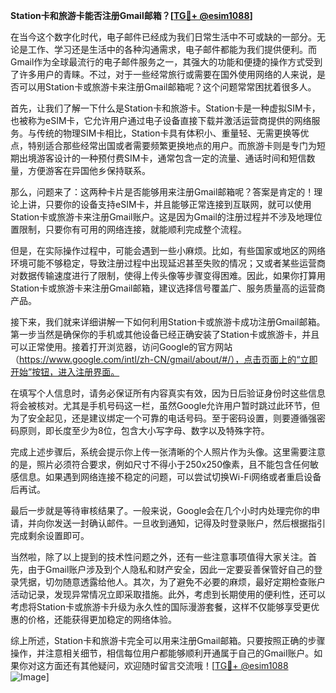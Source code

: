 **Station卡和旅游卡能否注册Gmail邮箱？[[TG💪+ @esim1088](https://t.me/s/esim1088)]**

在当今这个数字化时代，电子邮件已经成为我们日常生活中不可或缺的一部分。无论是工作、学习还是生活中的各种沟通需求，电子邮件都能为我们提供便利。而Gmail作为全球最流行的电子邮件服务之一，其强大的功能和便捷的操作方式受到了许多用户的青睐。不过，对于一些经常旅行或需要在国外使用网络的人来说，是否可以用Station卡或旅游卡来注册Gmail邮箱呢？这个问题常常困扰着很多人。

首先，让我们了解一下什么是Station卡和旅游卡。Station卡是一种虚拟SIM卡，也被称为eSIM卡，它允许用户通过电子设备直接下载并激活运营商提供的网络服务。与传统的物理SIM卡相比，Station卡具有体积小、重量轻、无需更换等优点，特别适合那些经常出国或者需要频繁更换地点的用户。而旅游卡则是专门为短期出境游客设计的一种预付费SIM卡，通常包含一定的流量、通话时间和短信数量，方便游客在异国他乡保持联系。

那么，问题来了：这两种卡片是否能够用来注册Gmail邮箱呢？答案是肯定的！理论上讲，只要你的设备支持eSIM卡，并且能够正常连接到互联网，就可以使用Station卡或旅游卡来注册Gmail账户。这是因为Gmail的注册过程并不涉及地理位置限制，只要你有可用的网络连接，就能顺利完成整个流程。

但是，在实际操作过程中，可能会遇到一些小麻烦。比如，有些国家或地区的网络环境可能不够稳定，导致注册过程中出现延迟甚至失败的情况；又或者某些运营商对数据传输速度进行了限制，使得上传头像等步骤变得困难。因此，如果你打算用Station卡或旅游卡来注册Gmail邮箱，建议选择信号覆盖广、服务质量高的运营商产品。

接下来，我们就来详细讲解一下如何利用Station卡或旅游卡成功注册Gmail邮箱。第一步当然是确保你的手机或其他设备已经正确安装了Station卡或旅游卡，并且可以正常使用。接着打开浏览器，访问Google的官方网站（https://www.google.com/intl/zh-CN/gmail/about/#/），点击页面上的“立即开始”按钮，进入注册界面。

在填写个人信息时，请务必保证所有内容真实有效，因为日后验证身份时这些信息将会被核对。尤其是手机号码这一栏，虽然Google允许用户暂时跳过此环节，但为了安全起见，还是建议绑定一个可靠的电话号码。至于密码设置，则要遵循强密码原则，即长度至少为8位，包含大小写字母、数字以及特殊字符。

完成上述步骤后，系统会提示你上传一张清晰的个人照片作为头像。这里需要注意的是，照片必须符合要求，例如尺寸不得小于250x250像素，且不能包含任何敏感信息。如果遇到网络连接不稳定的问题，可以尝试切换Wi-Fi网络或者重启设备后再试。

最后一步就是等待审核结果了。一般来说，Google会在几个小时内处理完你的申请，并向你发送一封确认邮件。一旦收到通知，记得及时登录账户，然后根据指引完成剩余设置即可。

当然啦，除了以上提到的技术性问题之外，还有一些注意事项值得大家关注。首先，由于Gmail账户涉及到个人隐私和财产安全，因此一定要妥善保管好自己的登录凭据，切勿随意透露给他人。其次，为了避免不必要的麻烦，最好定期检查账户活动记录，发现异常情况立即采取措施。此外，考虑到长期使用的便利性，还可以考虑将Station卡或旅游卡升级为永久性的国际漫游套餐，这样不仅能够享受更优惠的价格，还能获得更加稳定的网络体验。

综上所述，Station卡和旅游卡完全可以用来注册Gmail邮箱。只要按照正确的步骤操作，并注意相关细节，相信每位用户都能够顺利开通属于自己的Gmail账户。如果你对这方面还有其他疑问，欢迎随时留言交流哦！[[TG💪+ @esim1088](https://t.me/s/esim1088) ![Image](https://i.postimg.cc/4NQfJmqS/Snipaste-2025-05-13-00-14-12.png)]